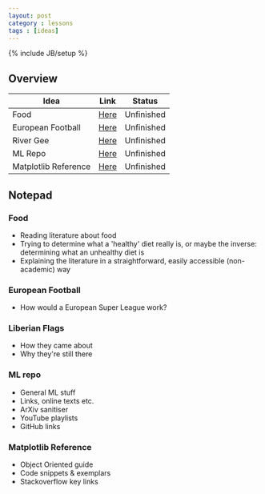 ```yaml
---
layout: post
category : lessons
tags : [ideas]
---
```

{% include JB/setup %}

## Overview ##

<table class="table">
  <thead>
    <tr>
      <th>Idea</th>
      <th>Link</th>
      <th>Status</th>
    </tr>
  </thead>
  <tbody>
    <tr>
      <td>Food</td>
      <td><a href="#food">Here</a></td>
      <td>Unfinished</td>
    </tr>
    <tr>
      <td>European Football</td>
      <td><a href="#european-football">Here</a></td>
      <td>Unfinished</td>
    </tr>
    <tr>
      <td>River Gee</td>
      <td><a href="#Liberian-flags">Here</a></td>
      <td>Unfinished</td>
    </tr>
    <tr>
      <td>ML Repo</td>
      <td><a href="#ml-repo">Here</a></td>
      <td>Unfinished</td>
    </tr>
    <tr>
      <td>Matplotlib Reference</td>
      <td><a href="#matplotlib-reference">Here</a></td>
      <td>Unfinished</td>
    </tr>
  </tbody>
</table>

## Notepad ##

### Food ###
- Reading literature about food
- Trying to determine what a 'healthy' diet really is, or maybe the inverse: determining what an unhealthy diet is
- Explaining the literature in a straightforward, easily accessible (non-academic) way


### European Football ###
- How would a European Super League work?

### Liberian Flags ###
- How they came about
- Why they're still there


### ML repo ###
- General ML stuff 
- Links, online texts etc.
- ArXiv sanitiser
- YouTube playlists
- GitHub links

### Matplotlib Reference ###
- Object Oriented guide
- Code snippets & exemplars
- Stackoverflow key links





